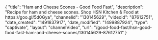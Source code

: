 {
    "title": "Ham and Cheese Scones - Good Food Fast",
    "description": "Recipe for ham and cheese scones. Shop HSN Kitchen & Food at https:\/\/goo.gl\/5d0Gya",
    "channelid": "130145629",
    "videoid": "87612751",
    "date_created": "1491837917",
    "date_modified": "1499887924",
    "type": "captivate",
    "layout": "channelVideo",
    "url": "\/good-food-fast\/hsn-good-food-fast-ham-and-cheese-scones\/130145629-87612751"
}
